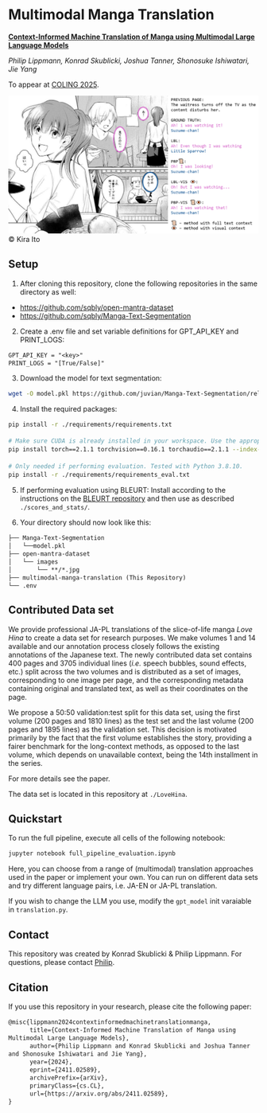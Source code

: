 # Multimodal Manga Translation

[**Context-Informed Machine Translation of Manga using Multimodal Large Language Models**](https://arxiv.org/abs/2411.02589)

*Philip Lippmann, Konrad Skublicki, Joshua Tanner, Shonosuke Ishiwatari, Jie Yang*

To appear at [COLING 2025](https://coling2025.org/).

![manga image](assets/modality_comparison_short.png)
&copy; Kira Ito

## Setup
1. After cloning this repository, clone the following repositories in the same directory as well:
- https://github.com/sqbly/open-mantra-dataset
- https://github.com/sqbly/Manga-Text-Segmentation

2. Create a .env file and set variable definitions for GPT_API_KEY and PRINT_LOGS:
```
GPT_API_KEY = "<key>"
PRINT_LOGS = "[True/False]"
```

3. Download the model for text segmentation:
```bash
wget -O model.pkl https://github.com/juvian/Manga-Text-Segmentation/releases/download/v1.0/fold.0.-.final.refined.model.2.pkl
```

4. Install the required packages:
```bash
pip install -r ./requirements/requirements.txt

# Make sure CUDA is already installed in your workspace. Use the appropriate PyTorch version.
pip install torch==2.1.1 torchvision==0.16.1 torchaudio==2.1.1 --index-url https://download.pytorch.org/whl/cu118

# Only needed if performing evaluation. Tested with Python 3.8.10.
pip install -r ./requirements/requirements_eval.txt
```

5. If performing evaluation using BLEURT:
Install according to the instructions on the [BLEURT repository](https://github.com/google-research/bleurt) and then use as described ```./scores_and_stats/```.

6. Your directory should now look like this:
```
├── Manga-Text-Segmentation
│   └──model.pkl
├── open-mantra-dataset
│   └── images
│       └── **/*.jpg
├── multimodal-manga-translation (This Repository)
└── .env
```

## Contributed Data set
We provide professional JA-PL translations of the slice-of-life manga *Love Hina* to create a data set for research purposes. We make volumes 1 and 14 available and our annotation process closely follows the existing annotations of the Japanese text. The newly contributed data set contains 400 pages and 3705 individual lines (*i.e.* speech bubbles, sound effects, etc.) split across the two volumes and is distributed as a set of images, corresponding to one image per page, and the corresponding metadata containing original and translated text, as well as their coordinates on the page.

We propose a 50:50 validation:test split for this data set, using the first volume (200 pages and 1810 lines) as the test set and the last volume (200 pages and 1895 lines) as the validation set. This decision is motivated primarily by the fact that the first volume establishes the story, providing a fairer benchmark for the long-context methods, as opposed to the last volume, which depends on unavailable context, being the 14th installment in the series.

For more details see the paper.

The data set is located in this repository at ```./LoveHina```.

## Quickstart
To run the full pipeline, execute all cells of the following notebook:
```bash
jupyter notebook full_pipeline_evaluation.ipynb
```
Here, you can choose from a range of (multimodal) translation approaches used in the paper or implement your own. You can run on different data sets and try different language pairs, i.e. JA-EN or JA-PL translation.

If you wish to change the LLM you use, modify the ```gpt_model``` init varaiable in ```translation.py```.

## Contact
This repository was created by Konrad Skublicki & Philip Lippmann. For questions, please contact [Philip](mailto:p.lippmann@tudelft.nl).

## Citation
If you use this repository in your research, please cite the following paper:
```
@misc{lippmann2024contextinformedmachinetranslationmanga,
      title={Context-Informed Machine Translation of Manga using Multimodal Large Language Models}, 
      author={Philip Lippmann and Konrad Skublicki and Joshua Tanner and Shonosuke Ishiwatari and Jie Yang},
      year={2024},
      eprint={2411.02589},
      archivePrefix={arXiv},
      primaryClass={cs.CL},
      url={https://arxiv.org/abs/2411.02589}, 
}
```